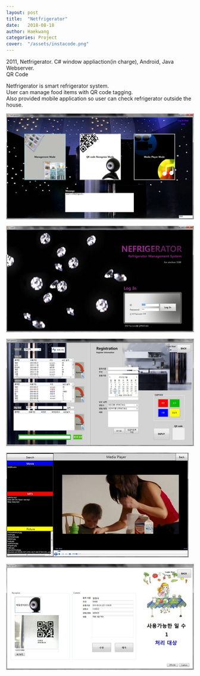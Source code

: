 ```yaml
---
layout: post
title:  "Netfrigerator"
date:   2018-08-18
author: Haekwang
categories: Project
cover:  "/assets/instacode.png"
---
```


2011, Netfrigerator.
C# window appliaction(in charge), Android, Java Webserver.  
QR Code
   
Netfrigerator is smart refrigerator system.  
User can manage food items with QR code tagging.  
Also provided mobile application so user can check refrigerator outside the house.  
  
![image1](/assets/res/20180815/20180815_1.png)     
  
![image2](/assets/res/20180815/20180815_2.png)       
  
![image3](/assets/res/20180815/20180815_3.png)        
  
![image4](/assets/res/20180815/20180815_4.png)         
    
![image5](/assets/res/20180815/20180815_5.png)         

   


